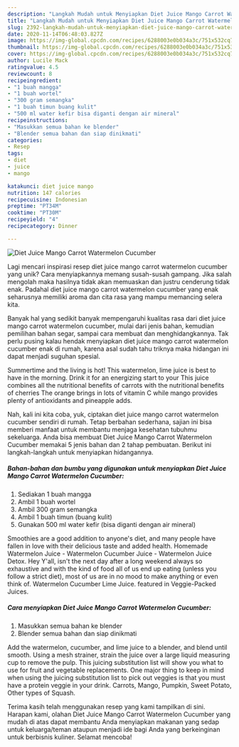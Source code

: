```yaml
---
description: "Langkah Mudah untuk Menyiapkan Diet Juice Mango Carrot Watermelon Cucumber yang Sempurna"
title: "Langkah Mudah untuk Menyiapkan Diet Juice Mango Carrot Watermelon Cucumber yang Sempurna"
slug: 2392-langkah-mudah-untuk-menyiapkan-diet-juice-mango-carrot-watermelon-cucumber-yang-sempurna
date: 2020-11-14T06:48:03.827Z
image: https://img-global.cpcdn.com/recipes/6288003e0b034a3c/751x532cq70/diet-juice-mango-carrot-watermelon-cucumber-foto-resep-utama.jpg
thumbnail: https://img-global.cpcdn.com/recipes/6288003e0b034a3c/751x532cq70/diet-juice-mango-carrot-watermelon-cucumber-foto-resep-utama.jpg
cover: https://img-global.cpcdn.com/recipes/6288003e0b034a3c/751x532cq70/diet-juice-mango-carrot-watermelon-cucumber-foto-resep-utama.jpg
author: Lucile Mack
ratingvalue: 4.5
reviewcount: 8
recipeingredient:
- "1 buah mangga"
- "1 buah wortel"
- "300 gram semangka"
- "1 buah timun buang kulit"
- "500 ml water kefir bisa diganti dengan air mineral"
recipeinstructions:
- "Masukkan semua bahan ke blender"
- "Blender semua bahan dan siap dinikmati"
categories:
- Resep
tags:
- diet
- juice
- mango

katakunci: diet juice mango 
nutrition: 147 calories
recipecuisine: Indonesian
preptime: "PT34M"
cooktime: "PT30M"
recipeyield: "4"
recipecategory: Dinner

---
```



![Diet Juice Mango Carrot Watermelon Cucumber](https://img-global.cpcdn.com/recipes/6288003e0b034a3c/751x532cq70/diet-juice-mango-carrot-watermelon-cucumber-foto-resep-utama.jpg)

Lagi mencari inspirasi resep diet juice mango carrot watermelon cucumber yang unik? Cara menyiapkannya memang susah-susah gampang. Jika salah mengolah maka hasilnya tidak akan memuaskan dan justru cenderung tidak enak. Padahal diet juice mango carrot watermelon cucumber yang enak seharusnya memiliki aroma dan cita rasa yang mampu memancing selera kita.

Banyak hal yang sedikit banyak mempengaruhi kualitas rasa dari diet juice mango carrot watermelon cucumber, mulai dari jenis bahan, kemudian pemilihan bahan segar, sampai cara membuat dan menghidangkannya. Tak perlu pusing kalau hendak menyiapkan diet juice mango carrot watermelon cucumber enak di rumah, karena asal sudah tahu triknya maka hidangan ini dapat menjadi suguhan spesial.

Summertime and the living is hot! This watermelon, lime juice is best to have in the morning. Drink it for an energizing start to your This juice combines all the nutritional benefits of carrots with the nutritional benefits of cherries The orange brings in lots of vitamin C while mango provides plenty of antioxidants and pineapple adds.


Nah, kali ini kita coba, yuk, ciptakan diet juice mango carrot watermelon cucumber sendiri di rumah. Tetap berbahan sederhana, sajian ini bisa memberi manfaat untuk membantu menjaga kesehatan tubuhmu sekeluarga. Anda bisa membuat Diet Juice Mango Carrot Watermelon Cucumber memakai 5 jenis bahan dan 2 tahap pembuatan. Berikut ini langkah-langkah untuk menyiapkan hidangannya.

<!--inarticleads1-->

##### Bahan-bahan dan bumbu yang digunakan untuk menyiapkan Diet Juice Mango Carrot Watermelon Cucumber:

1. Sediakan 1 buah mangga
1. Ambil 1 buah wortel
1. Ambil 300 gram semangka
1. Ambil 1 buah timun (buang kulit)
1. Gunakan 500 ml water kefir (bisa diganti dengan air mineral)


Smoothies are a good addition to anyone&#39;s diet, and many people have fallen in love with their delicious taste and added health. Homemade Watermelon Juice - Watermelon Cucumber Juice - Watermelon Juice Detox. Hey Y&#39;all, isn&#39;t the next day after a long weekend always so exhaustive and with the kind of food all of us end up eating (unless you follow a strict diet), most of us are in no mood to make anything or even think of. Watermelon Cucumber Lime Juice. featured in Veggie-Packed Juices. 

<!--inarticleads2-->

##### Cara menyiapkan Diet Juice Mango Carrot Watermelon Cucumber:

1. Masukkan semua bahan ke blender
1. Blender semua bahan dan siap dinikmati


Add the watermelon, cucumber, and lime juice to a blender, and blend until smooth. Using a mesh strainer, strain the juice over a large liquid measuring cup to remove the pulp. This juicing substitution list will show you what to use for fruit and vegetable replacements. One major thing to keep in mind when using the juicing substitution list to pick out veggies is that you must have a protein veggie in your drink. Carrots, Mango, Pumpkin, Sweet Potato, Other types of Squash. 

Terima kasih telah menggunakan resep yang kami tampilkan di sini. Harapan kami, olahan Diet Juice Mango Carrot Watermelon Cucumber yang mudah di atas dapat membantu Anda menyiapkan makanan yang sedap untuk keluarga/teman ataupun menjadi ide bagi Anda yang berkeinginan untuk berbisnis kuliner. Selamat mencoba!
